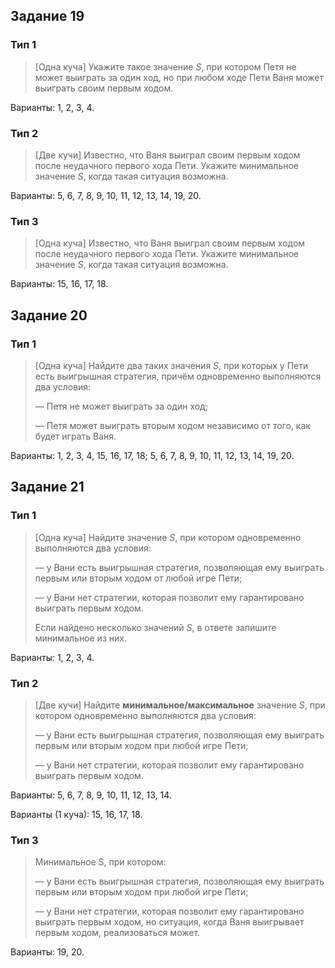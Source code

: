## Задание 19

### Тип 1
> [Одна куча] Укажите такое значение *S*, при котором Петя не может выиграть за один ход, но при любом ходе Пети Ваня может выиграть своим первым ходом.

Варианты: 1, 2, 3, 4.

### Тип 2
> [Две кучи] Известно, что Ваня выиграл своим первым ходом после неудачного первого хода Пети. Укажите минимальное значение *S*, когда такая ситуация возможна.

Варианты: 5, 6, 7, 8, 9, 10, 11, 12, 13, 14, 19, 20.

### Тип 3
> [Одна куча] Известно, что Ваня выиграл своим первым ходом после неудачного первого хода Пети. Укажите минимальное значение *S*, когда такая ситуация возможна.

Варианты: 15, 16, 17, 18.


## Задание 20

### Тип 1
> [Одна куча] Найдите два таких значения *S*, при которых у Пети есть выигрышная стратегия, причём одновременно выполняются два условия:
>
> — Петя не может выиграть за один ход;
>
> — Петя может выиграть вторым ходом независимо от того, как будет играть Ваня.

Варианты: 1, 2, 3, 4, 15, 16, 17, 18; 5, 6, 7, 8, 9, 10, 11, 12, 13, 14, 19, 20.


## Задание 21

### Тип 1

> [Одна куча] Найдите значение *S*, при котором одновременно выполняются два условия:
>
> — у Вани есть выигрышная стратегия, позволяющая ему выиграть первым или вторым ходом от любой игре Пети;
>
> — у Вани нет стратегии, которая позволит ему гарантировано выиграть первым ходом.
>
> Если найдено несколько значений *S*, в ответе запишите минимальное из них.

Варианты: 1, 2, 3, 4.

### Тип 2
> [Две кучи] Найдите **минимальное/максимальное** значение *S*, при котором одновременно выполняются два условия:
>
> — у Вани есть выигрышная стратегия, позволяющая ему выиграть первым или вторым ходом при любой игре Пети;
>
> — у Вани нет стратегии, которая позволит ему гарантировано выиграть первым ходом.

Варианты: 5, 6, 7, 8, 9, 10, 11, 12, 13, 14.

Варианты (1 куча): 15, 16, 17, 18.

### Тип 3
> Минимальное S, при котором:
>
> — у Вани есть выигрышная стратегия, позволяющая ему выиграть первым или вторым ходом при любой игре Пети;
>
> — у Вани нет стратегии, которая позволит ему гарантировано выиграть первым ходом, но ситуация, когда Ваня выигрывает первым ходом, реализоваться может.

Варианты: 19, 20.
